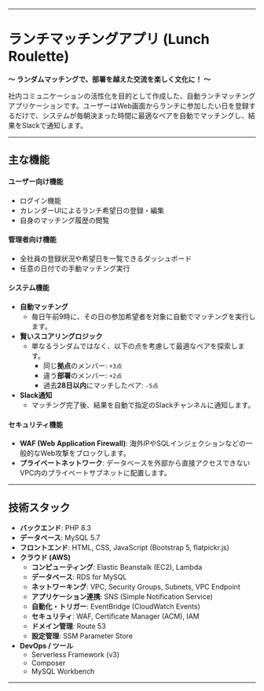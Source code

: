 
-----

#  ランチマッチングアプリ (Lunch Roulette)

**〜 ランダムマッチングで、部署を越えた交流を楽しく文化に！ 〜**

社内コミュニケーションの活性化を目的として作成した、自動ランチマッチングアプリケーションです。ユーザーはWeb画面からランチに参加したい日を登録するだけで、システムが毎朝決まった時間に最適なペアを自動でマッチングし、結果をSlackで通知します。


-----

##  主な機能

#### ユーザー向け機能

  * ログイン機能
  * カレンダーUIによるランチ希望日の登録・編集
  * 自身のマッチング履歴の閲覧

#### 管理者向け機能

  * 全社員の登録状況や希望日を一覧できるダッシュボード
  * 任意の日付での手動マッチング実行

#### システム機能

  * **自動マッチング**
      * 毎日午前9時に、その日の参加希望者を対象に自動でマッチングを実行します。
  * **賢いスコアリングロジック**
      * 単なるランダムではなく、以下の点を考慮して最適なペアを探索します。
          * 同じ**拠点**のメンバー: `+3点`
          * 違う**部署**のメンバー: `+2点`
          * 過去**28日以内**にマッチしたペア: `-5点`
  * **Slack通知**
      * マッチング完了後、結果を自動で指定のSlackチャンネルに通知します。

####  セキュリティ機能

  * **WAF (Web Application Firewall)**: 海外IPやSQLインジェクションなどの一般的なWeb攻撃をブロックします。
  * **プライベートネットワーク**: データベースを外部から直接アクセスできないVPC内のプライベートサブネットに配置します。

-----

##  技術スタック

  * **バックエンド**: PHP 8.3
  * **データベース**: MySQL 5.7
  * **フロントエンド**: HTML, CSS, JavaScript (Bootstrap 5, flatpickr.js)
  * **クラウド (AWS)**
      * **コンピューティング**: Elastic Beanstalk (EC2), Lambda
      * **データベース**: RDS for MySQL
      * **ネットワーキング**: VPC, Security Groups, Subnets, VPC Endpoint
      * **アプリケーション連携**: SNS (Simple Notification Service)
      * **自動化・トリガー**: EventBridge (CloudWatch Events)
      * **セキュリティ**: WAF, Certificate Manager (ACM), IAM
      * **ドメイン管理**: Route 53
      * **設定管理**: SSM Parameter Store
  * **DevOps / ツール**
      * Serverless Framework (v3)
      * Composer
      * MySQL Workbench

-----
